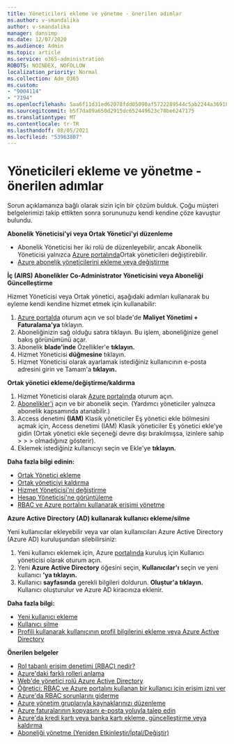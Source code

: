 ```yaml
---
title: Yöneticileri ekleme ve yönetme - önerilen adımlar
ms.author: v-smandalika
author: v-smandalika
manager: dansimp
ms.date: 12/07/2020
ms.audience: Admin
ms.topic: article
ms.service: o365-administration
ROBOTS: NOINDEX, NOFOLLOW
localization_priority: Normal
ms.collection: Adm_O365
ms.custom:
- "9004114"
- "7194"
ms.openlocfilehash: 5aa6f11d31ed62078fdd05090af5722289544c5ab2244a369182f4e0f9214183
ms.sourcegitcommit: b5f7da89a650d2915dc652449623c78be6247175
ms.translationtype: MT
ms.contentlocale: tr-TR
ms.lasthandoff: 08/05/2021
ms.locfileid: "53963807"
---
```

# <a name="how-to-add-and-manage-administrators---recommended-steps"></a>Yöneticileri ekleme ve yönetme - önerilen adımlar

Sorun açıklamanıza bağlı olarak sizin için bir çözüm bulduk. Çoğu müşteri belgelerimizi takip ettikten sonra sorununuzu kendi kendine çöze kavuştur bulundu.

**Abonelik Yöneticisi'yi veya Ortak Yönetici'yi düzenleme**

- Abonelik Yöneticisi her iki rolü de düzenleyebilir, ancak Abonelik Yöneticisi yalnızca [Azure portalında](https://ms.portal.azure.com/#home)Ortak yöneticileri değiştirebilir.
- [Azure abonelik yöneticilerini ekleme veya değiştirme](https://docs.microsoft.com/azure/cost-management-billing/manage/add-change-subscription-administrator)

**İç (AIRS) Abonelikler Co-Administrator Yöneticisini veya Aboneliği Güncelleştirme**

Hizmet Yöneticisi veya Ortak yönetici, aşağıdaki adımları kullanarak bu eyleme kendi kendine hizmet etmek için kullanabilir:

1. [Azure portalda](https://ms.portal.azure.com/#home) oturum açın ve sol blade'de **Maliyet Yönetimi + Faturalama'ya** tıklayın.
2. Aboneliğinizin sağ olduğu satıra tıklayın. Bu işlem, aboneliğinize genel bakış görünümünü açar.
3. Abonelik **blade'inde** Özellikler'e **tıklayın.** 
4. Hizmet Yöneticisi **düğmesine** tıklayın.
5. Hizmet Yöneticisi olarak ayarlamak istediğiniz kullanıcının e-posta adresini girin ve Tamam'a **tıklayın.**

**Ortak yönetici ekleme/değiştirme/kaldırma**

1. Hizmet Yöneticisi olarak [Azure portalında](https://ms.portal.azure.com/#home) oturum açın.
2. [Abonelikler'i](https://ms.portal.azure.com/#blade/Microsoft_Azure_Billing/SubscriptionsBlade) açın ve bir abonelik seçin. (Yardımcı yöneticiler yalnızca abonelik kapsamında atanabilir.)
3. Access denetimi **(IAM)** Klasik yöneticiler Eş yönetici ekle bölmesini açmak için, Access denetimi (IAM) Klasik yöneticiler Eş yönetici ekle'ye gidin (Ortak yönetici ekle seçeneği devre dışı bırakılmışsa, izinlere sahip  >    >    >   olmadığınız gösterir). 
4. Eklemek istediğiniz kullanıcıyı seçin ve Ekle'ye **tıklayın.**

**Daha fazla bilgi edinin:**
- [Ortak Yönetici ekleme](https://docs.microsoft.com/azure/role-based-access-control/classic-administrators)
- [Ortak yöneticiyi kaldırma](https://docs.microsoft.com/azure/role-based-access-control/classic-administrators)
- [Hizmet Yöneticisi'ni değiştirme](https://docs.microsoft.com/azure/role-based-access-control/classic-administrators)
- [Hesap Yöneticisi'ne görüntüleme](https://docs.microsoft.com/azure/role-based-access-control/classic-administrators)
- [RBAC ve Azure portalını kullanarak erişimi yönetme](https://docs.microsoft.com/azure/role-based-access-control/role-assignments-portal)

**Azure Active Directory (AD) kullanarak kullanıcı ekleme/silme**

Yeni kullanıcılar ekleyebilir veya var olan kullanıcıları Azure Active Directory (Azure AD) kuruluşundan silebilirsiniz:

1. Yeni kullanıcı eklemek için, Azure [portalında](https://ms.portal.azure.com/#home) kuruluş için Kullanıcı yöneticisi olarak oturum açın.
2. Yeni **Azure Active Directory** öğesini seçin, **Kullanıcılar'ı** seçin ve yeni kullanıcı **'ya tıklayın.**
3. Kullanıcı **sayfasında** gerekli bilgileri doldurun. **Oluştur'a tıklayın.** Kullanıcı oluşturulur ve Azure AD kiracınıza eklenir.

**Daha fazla bilgi:**

- [Yeni kullanıcı ekleme](https://docs.microsoft.com/azure/active-directory/fundamentals/add-users-azure-active-directory)
- [Kullanıcı silme](https://docs.microsoft.com/azure/active-directory/fundamentals/add-users-azure-active-directory)
- [Profili kullanarak kullanıcının profil bilgilerini ekleme veya Azure Active Directory](https://docs.microsoft.com/azure/active-directory/fundamentals/active-directory-users-profile-azure-portal)

**Önerilen belgeler**

- [Rol tabanlı erişim denetimi (RBAC) nedir?](https://docs.microsoft.com/azure/role-based-access-control/overview)
- [Azure'daki farklı rolleri anlama](https://docs.microsoft.com/azure/role-based-access-control/rbac-and-directory-admin-roles)
- [Web'de yönetici rolü Azure Active Directory](https://docs.microsoft.com/azure/active-directory/roles/permissions-reference)
- [Öğretici: RBAC ve Azure portalını kullanan bir kullanıcı için erişim izni ver](https://docs.microsoft.com/azure/role-based-access-control/quickstart-assign-role-user-portal)
- [Azure'da RBAC sorunlarını giderme](https://docs.microsoft.com/azure/role-based-access-control/troubleshooting)
- [Azure yönetim gruplarıyla kaynaklarınızı düzenleme](https://docs.microsoft.com/azure/governance/management-groups/overview)
- [Azure faturalarının kopyasını e-posta yoluyla talep edin](https://azure.microsoft.com/en-us/blog/azure-email-invoices/)
- [Azure'da kredi kartı veya banka kartı ekleme, güncelleştirme veya kaldırma](https://docs.microsoft.com/azure/cost-management-billing/manage/change-credit-card)
- [Aboneliği yönetme (Yeniden Etkinleştir/İptal/Değiştir)](https://docs.microsoft.com/azure/cost-management-billing/manage/subscription-disabled)



